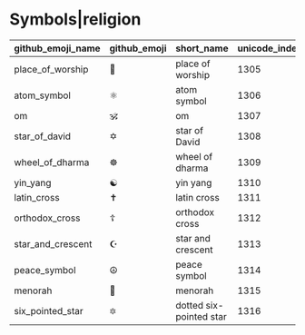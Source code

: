 # Symbols|religion

|github_emoji_name|github_emoji|short_name|unicode_index|
|---|---|---|---|
|place_of_worship|:place_of_worship:|place of worship|1305|
|atom_symbol|:atom_symbol:|atom symbol|1306|
|om|:om:|om|1307|
|star_of_david|:star_of_david:|star of David|1308|
|wheel_of_dharma|:wheel_of_dharma:|wheel of dharma|1309|
|yin_yang|:yin_yang:|yin yang|1310|
|latin_cross|:latin_cross:|latin cross|1311|
|orthodox_cross|:orthodox_cross:|orthodox cross|1312|
|star_and_crescent|:star_and_crescent:|star and crescent|1313|
|peace_symbol|:peace_symbol:|peace symbol|1314|
|menorah|:menorah:|menorah|1315|
|six_pointed_star|:six_pointed_star:|dotted six-pointed star|1316|
